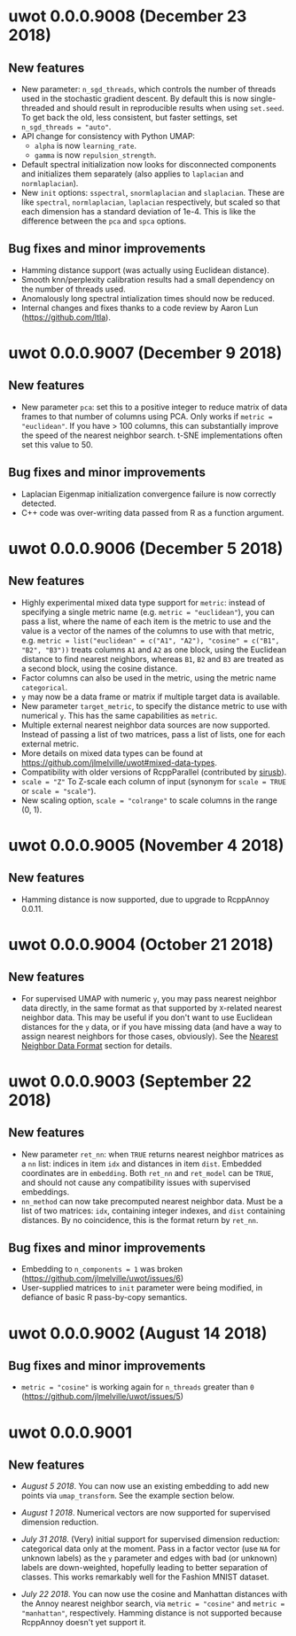 # uwot 0.0.0.9008 (December 23 2018)

## New features

* New parameter: `n_sgd_threads`, which controls the number of threads used
in the stochastic gradient descent. By default this is now single-threaded
and should result in reproducible results when using `set.seed`. To get back
the old, less consistent, but faster settings, set `n_sgd_threads = "auto"`.
* API change for consistency with Python UMAP:
  * `alpha` is now `learning_rate`.
  * `gamma` is now `repulsion_strength`.
* Default spectral initialization now looks for disconnected components and
initializes them separately (also applies to `laplacian` and `normlaplacian`).
* New `init` options: `sspectral`, `snormlaplacian` and `slaplacian`. These are
like `spectral`, `normlaplacian`, `laplacian` respectively, but scaled so that
each dimension has a standard deviation of 1e-4. This is like the difference
between the `pca` and `spca` options.

## Bug fixes and minor improvements

* Hamming distance support (was actually using Euclidean distance).
* Smooth knn/perplexity calibration results had a small dependency on the 
number of threads used.
* Anomalously long spectral intialization times should now be reduced.
* Internal changes and fixes thanks to a code review by Aaron Lun 
(https://github.com/ltla).

# uwot 0.0.0.9007 (December 9 2018)

## New features

* New parameter `pca`: set this to a positive integer to reduce matrix of
data frames to that number of columns using PCA. Only works if 
`metric = "euclidean"`. If you have > 100 columns, this can substantially 
improve the speed of the nearest neighbor search. t-SNE implementations often
set this value to 50.

## Bug fixes and minor improvements

* Laplacian Eigenmap initialization convergence failure is now correctly 
detected.
* C++ code was over-writing data passed from R as a function argument.

# uwot 0.0.0.9006 (December 5 2018)

## New features

* Highly experimental mixed data type support for `metric`: instead of
specifying a single metric name (e.g. `metric = "euclidean"`), you can pass a
list, where the name of each item is the metric to use and the value is a vector
of the names of the columns to use with that metric, e.g. 
`metric = list("euclidean" = c("A1", "A2"), "cosine" = c("B1", "B2", "B3"))` 
treats columns `A1` and `A2` as one block, using the Euclidean distance to find
nearest neighbors, whereas `B1`, `B2` and `B3` are treated as a second block,
using the cosine distance.
* Factor columns can also be used in the metric, using the metric name 
`categorical`. 
* `y` may now be a data frame or matrix if multiple target data is available. 
* New parameter `target_metric`, to specify the distance metric to use with 
numerical `y`. This has the same capabilities as `metric`.
* Multiple external nearest neighbor data sources are now supported. Instead of
passing a list of two matrices, pass a list of lists, one for each external
metric.
* More details on mixed data types can be found at 
https://github.com/jlmelville/uwot#mixed-data-types.
* Compatibility with older versions of RcppParallel (contributed by 
[sirusb](https://github.com/sirusb)).
* `scale = "Z"` To Z-scale each column of input (synonym for `scale = TRUE` 
or `scale = "scale"`).
* New scaling option, `scale = "colrange"` to scale columns in the range (0, 1).

# uwot 0.0.0.9005 (November 4 2018)

## New features

* Hamming distance is now supported, due to upgrade to RcppAnnoy 0.0.11.

# uwot 0.0.0.9004 (October 21 2018)

## New features

* For supervised UMAP with numeric `y`, you may pass nearest neighbor data
directly, in the same format as that supported by `X`-related nearest neighbor
data. This may be useful if you don't want to use Euclidean distances for
the `y` data, or if you have missing data (and have a way to assign nearest neighbors
for those cases, obviously). See the 
[Nearest Neighbor Data Format](https://github.com/jlmelville/uwot#nearest-neighbor-data-format)
section for details.

# uwot 0.0.0.9003 (September 22 2018)

## New features

* New parameter `ret_nn`: when `TRUE` returns nearest neighbor matrices
as a `nn` list: indices in item `idx` and distances in item `dist`. Embedded
coordinates are in `embedding`. Both `ret_nn` and `ret_model` can be `TRUE`,
and should not cause any compatibility issues with supervised embeddings.
* `nn_method` can now take precomputed nearest neighbor data. Must be a list of
two matrices: `idx`, containing integer indexes, and `dist` containing 
distances. By no coincidence, this is the format return by `ret_nn`.

## Bug fixes and minor improvements

* Embedding to `n_components = 1` was broken (https://github.com/jlmelville/uwot/issues/6)
* User-supplied matrices to `init` parameter were being modified, in defiance of basic R pass-by-copy semantics.

# uwot 0.0.0.9002 (August 14 2018)

## Bug fixes and minor improvements

* `metric = "cosine"` is working again for `n_threads` greater than `0` (https://github.com/jlmelville/uwot/issues/5)

# uwot 0.0.0.9001

## New features

* *August 5 2018*. You can now use an existing embedding to add new points via
`umap_transform`. See the example section below.

* *August 1 2018*. Numerical vectors are now supported for supervised dimension reduction.

* *July 31 2018*. (Very) initial support for supervised dimension reduction:
categorical data only at the moment. Pass in a factor vector (use `NA` for
unknown labels) as the `y` parameter and edges with bad (or unknown) labels are
down-weighted, hopefully leading to better separation of classes. This works
remarkably well for the Fashion MNIST dataset.

* *July 22 2018*. You can now use the cosine and Manhattan distances with the
Annoy nearest neighbor search, via `metric = "cosine"` and `metric =
"manhattan"`, respectively. Hamming distance is not supported because RcppAnnoy
doesn't yet support it.

